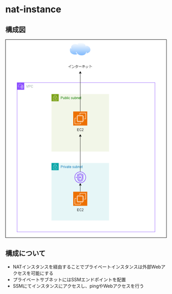 # nat-instance

## 構成図

<img src="./drawio/nat-instance.drawio.png" alt="nat instance infrastructure" title="NATインスタンスの構成図1">

## 構成について

- NATインスタンスを経由することでプライベートインスタンスは外部Webアクセスを可能にする
- プライベートサブネットにはSSMエンドポイントを配置
- SSMにてインスタンスにアクセスし、pingやWebアクセスを行う
